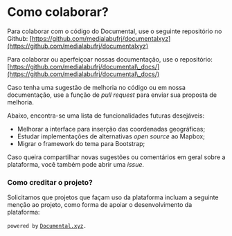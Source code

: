 # Como colaborar?

Para colaborar com o código do Documental, use o seguinte repositório no Github: [https://github.com/medialabufrj/documentalxyz](https://github.com/medialabufrj/documentalxyz)

Para colaborar ou aperfeiçoar nossas documentação, use o repositório: [https://github.com/medialabufrj/documental\_docs/](https://github.com/medialabufrj/documental\_docs/)

Caso tenha uma sugestão de melhoria no código ou em nossa documentação, use a função de _pull request_ para enviar sua proposta de melhoria.

Abaixo, encontra-se uma lista de funcionalidades futuras desejáveis:

* Melhorar a interface para inserção das coordenadas geográficas;&#x20;
* Estudar implementações de alternativas _open source_ ao Mapbox;
* Migrar o framework do tema para Bootstrap;

Caso queira compartilhar novas sugestões ou comentários em geral sobre a plataforma, você também pode abrir uma _issue_.

### Como creditar o projeto?

Solicitamos que projetos que façam uso da plataforma incluam a seguinte menção ao projeto, como forma de apoiar o desenvolvimento da plataforma:

`powered by` [`Documental.xyz`](https://documental.xyz)`.`
